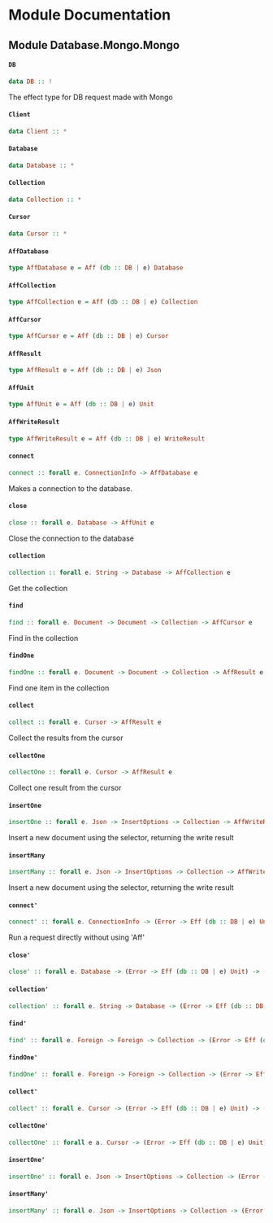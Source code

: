 # Module Documentation

## Module Database.Mongo.Mongo

#### `DB`

``` purescript
data DB :: !
```

The effect type for DB request made with Mongo

#### `Client`

``` purescript
data Client :: *
```


#### `Database`

``` purescript
data Database :: *
```


#### `Collection`

``` purescript
data Collection :: *
```


#### `Cursor`

``` purescript
data Cursor :: *
```


#### `AffDatabase`

``` purescript
type AffDatabase e = Aff (db :: DB | e) Database
```


#### `AffCollection`

``` purescript
type AffCollection e = Aff (db :: DB | e) Collection
```


#### `AffCursor`

``` purescript
type AffCursor e = Aff (db :: DB | e) Cursor
```


#### `AffResult`

``` purescript
type AffResult e = Aff (db :: DB | e) Json
```


#### `AffUnit`

``` purescript
type AffUnit e = Aff (db :: DB | e) Unit
```


#### `AffWriteResult`

``` purescript
type AffWriteResult e = Aff (db :: DB | e) WriteResult
```


#### `connect`

``` purescript
connect :: forall e. ConnectionInfo -> AffDatabase e
```

Makes a connection to the database.

#### `close`

``` purescript
close :: forall e. Database -> AffUnit e
```

Close the connection to the database

#### `collection`

``` purescript
collection :: forall e. String -> Database -> AffCollection e
```

Get the collection

#### `find`

``` purescript
find :: forall e. Document -> Document -> Collection -> AffCursor e
```

Find in the collection

#### `findOne`

``` purescript
findOne :: forall e. Document -> Document -> Collection -> AffResult e
```

Find one item in the collection

#### `collect`

``` purescript
collect :: forall e. Cursor -> AffResult e
```

Collect the results from the cursor

#### `collectOne`

``` purescript
collectOne :: forall e. Cursor -> AffResult e
```

Collect one result from the cursor

#### `insertOne`

``` purescript
insertOne :: forall e. Json -> InsertOptions -> Collection -> AffWriteResult e
```

Insert a new document using the selector, returning the write result

#### `insertMany`

``` purescript
insertMany :: forall e. Json -> InsertOptions -> Collection -> AffWriteResult e
```

Insert a new document using the selector, returning the write result

#### `connect'`

``` purescript
connect' :: forall e. ConnectionInfo -> (Error -> Eff (db :: DB | e) Unit) -> (Database -> Eff (db :: DB | e) Unit) -> Eff (db :: DB | e) (Canceler (db :: DB | e))
```

Run a request directly without using 'Aff'

#### `close'`

``` purescript
close' :: forall e. Database -> (Error -> Eff (db :: DB | e) Unit) -> (Unit -> Eff (db :: DB | e) Unit) -> Eff (db :: DB | e) (Canceler (db :: DB | e))
```


#### `collection'`

``` purescript
collection' :: forall e. String -> Database -> (Error -> Eff (db :: DB | e) Unit) -> (Collection -> Eff (db :: DB | e) Unit) -> Eff (db :: DB | e) (Canceler (db :: DB | e))
```


#### `find'`

``` purescript
find' :: forall e. Foreign -> Foreign -> Collection -> (Error -> Eff (db :: DB | e) Unit) -> (Cursor -> Eff (db :: DB | e) Unit) -> Eff (db :: DB | e) (Canceler (db :: DB | e))
```


#### `findOne'`

``` purescript
findOne' :: forall e. Foreign -> Foreign -> Collection -> (Error -> Eff (db :: DB | e) Unit) -> (Json -> Eff (db :: DB | e) Unit) -> Eff (db :: DB | e) (Canceler (db :: DB | e))
```


#### `collect'`

``` purescript
collect' :: forall e. Cursor -> (Error -> Eff (db :: DB | e) Unit) -> (Json -> Eff (db :: DB | e) Unit) -> Eff (db :: DB | e) (Canceler (db :: DB | e))
```


#### `collectOne'`

``` purescript
collectOne' :: forall e a. Cursor -> (Error -> Eff (db :: DB | e) Unit) -> (Json -> Eff (db :: DB | e) Unit) -> Eff (db :: DB | e) (Canceler (db :: DB | e))
```


#### `insertOne'`

``` purescript
insertOne' :: forall e. Json -> InsertOptions -> Collection -> (Error -> Eff (db :: DB | e) Unit) -> (WriteResult -> Eff (db :: DB | e) Unit) -> Eff (db :: DB | e) (Canceler (db :: DB | e))
```


#### `insertMany'`

``` purescript
insertMany' :: forall e. Json -> InsertOptions -> Collection -> (Error -> Eff (db :: DB | e) Unit) -> (WriteResult -> Eff (db :: DB | e) Unit) -> Eff (db :: DB | e) (Canceler (db :: DB | e))
```




